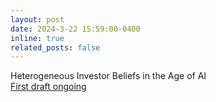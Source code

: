 ```yaml
---
layout: post
date: 2024-3-22 15:59:00-0400
inline: true
related_posts: false
---
```


Heterogeneous Investor Beliefs in the Age of AI  
[First draft ongoing](https://geyu.me/)
